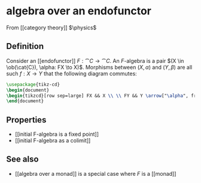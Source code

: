 # algebra over an endofunctor
From [[category theory]]
$\physics$
## Definition
Consider an [[endofunctor]] $F: \cat{C} \to \cat{C}$. An $F$-algebra is a pair $(X \in \ob(\cat{C}), \alpha: FX \to X)$.
Morphisms between $(X, \alpha)$ and $(Y, \beta)$ are all such $f: X \to Y$ that the following diagram commutes:
```tikz
\usepackage{tikz-cd}
\begin{document}
\begin{tikzcd}[row sep=large] FX && X \\ \\ FY && Y \arrow["\alpha", from=1-1, to=1-3] \arrow["\beta", from=3-1, to=3-3] \arrow["f", from=1-3, to=3-3] \arrow["Ff"', from=1-1, to=3-1] \end{tikzcd}
\end{document}
```

## Properties
- [[initial F-algebra is a fixed point]]
- [[initial F-algebra as a colimit]]

## See also
- [[algebra over a monad]] is a special case where $F$ is a [[monad]]
